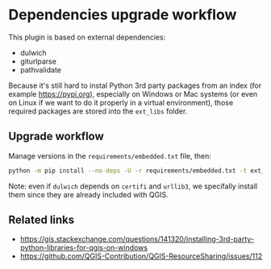 # Dependencies upgrade workflow

This plugin is based on external dependencies:

- dulwich
- giturlparse
- pathvalidate

Because it's still hard to instal Python 3rd party packages from an index (for example <https://pypi.org>), especially on Windows or Mac systems (or even on Linux if we want to do it properly in a virtual environment), those required packages are stored into the `ext_libs` folder.

## Upgrade workflow

Manage versions in the `requirements/embedded.txt` file, then:

```bash
python -m pip install --no-deps -U -r requirements/embedded.txt -t ext_libs
```

Note: even if `dulwich` depends on `certifi` and `urllib3`, we specifally install them since they are already included with QGIS.

## Related links

- <https://gis.stackexchange.com/questions/141320/installing-3rd-party-python-libraries-for-qgis-on-windows>
- <https://github.com/QGIS-Contribution/QGIS-ResourceSharing/issues/112>
